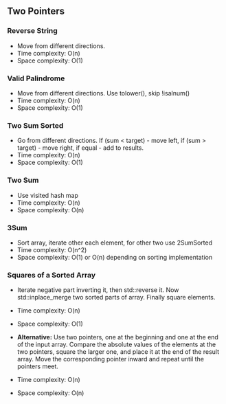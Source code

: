 ## Two Pointers

### Reverse String

* Move from different directions.
* Time complexity: O(n)
* Space complexity: O(1)

### Valid Palindrome

* Move from different directions. Use tolower(), skip !isalnum()
* Time complexity: O(n)
* Space complexity: O(1)

### Two Sum Sorted

* Go from different directions. If (sum < target) - move left, if (sum > target) - move right, if equal - add to results.
* Time complexity: O(n)
* Space complexity: O(1)

### Two Sum

* Use visited hash map
* Time complexity: O(n)
* Space complexity: O(n)

### 3Sum

* Sort array, iterate other each element, for other two use 2SumSorted
* Time complexity: O(n^2)
* Space complexity: O(1) or O(n) depending on sorting implementation

### Squares of a Sorted Array

* Iterate negative part inverting it, then std::reverse it. Now std::inplace_merge two sorted parts of array. Finally square elements.
* Time complexity: O(n)
* Space complexity: O(1)

* **Alternative:** Use two pointers, one at the beginning and one at the end of the input array. Compare the absolute values of the elements at the two pointers, square the larger one, and place it at the end of the result array. Move the corresponding pointer inward and repeat until the pointers meet.
* Time complexity: O(n)
* Space complexity: O(n)